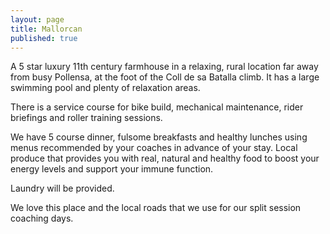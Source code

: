 ```yaml
---
layout: page
title: Mallorcan
published: true
---
```


A 5 star luxury 11th century farmhouse in a relaxing, rural location far away from busy Pollensa, at the foot of the Coll de sa Batalla climb. It has a large swimming pool and plenty of relaxation areas.

There is a service course for bike build, mechanical maintenance, rider briefings and roller training sessions.

We have 5 course dinner, fulsome breakfasts and healthy lunches using menus recommended by your coaches in advance of your stay. Local produce that provides you with real, natural and healthy food to boost your energy levels and support your immune function.

Laundry will be provided.

We love this place and the local roads that we use for our split session coaching days.